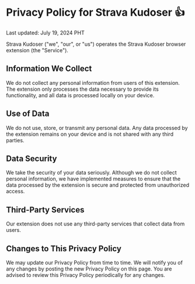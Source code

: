# Privacy Policy for Strava Kudoser 👍

Last updated: July 19, 2024 PHT

Strava Kudoser ("we", "our", or "us") operates the Strava Kudoser browser extension (the "Service").

## Information We Collect

We do not collect any personal information from users of this extension. The extension only processes the data necessary to provide its functionality, and all data is processed locally on your device.

## Use of Data

We do not use, store, or transmit any personal data. Any data processed by the extension remains on your device and is not shared with any third parties.

## Data Security

We take the security of your data seriously. Although we do not collect personal information, we have implemented measures to ensure that the data processed by the extension is secure and protected from unauthorized access.

## Third-Party Services

Our extension does not use any third-party services that collect data from users.

## Changes to This Privacy Policy

We may update our Privacy Policy from time to time. We will notify you of any changes by posting the new Privacy Policy on this page. You are advised to review this Privacy Policy periodically for any changes.
